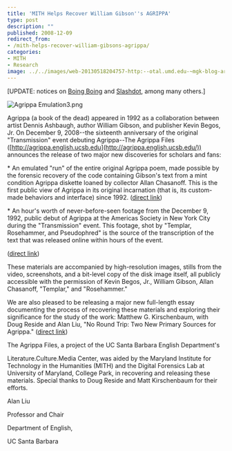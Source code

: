```yaml
---
title: 'MITH Helps Recover William Gibson''s AGRIPPA'
type: post
description: ""
published: 2008-12-09
redirect_from: 
- /mith-helps-recover-william-gibsons-agrippa/
categories:
- MITH
- Research
image: ../../images/web-20130518204757-http:--otal.umd.edu-~mgk-blog-archives-Agrippa%20Emulation3.png
---
```

\[UPDATE: notices on [Boing Boing](http://www.boingboing.net/2008/12/09/gibsons-selfdetructi.html) and [Slashdot](http://entertainment.slashdot.org/entertainment/08/12/10/0226239.shtml), among many others.]

![Agrippa Emulation3.png](../../images/web-20130518204757-http:--otal.umd.edu-~mgk-blog-archives-Agrippa%20Emulation3.png)

Agrippa (a book of the dead) appeared in 1992 as a collaboration between artist Dennis Ashbaugh, author William Gibson, and publisher Kevin Begos, Jr. On December 9, 2008--the sixteenth anniversary of the original "Transmission" event debuting Agrippa--The Agrippa Files ([http://agrippa.english.ucsb.edu](http://agrippa.english.ucsb.edu/)) announces the release of two major new discoveries for scholars and fans:

\* An emulated "run" of the entire original Agrippa poem, made possible by the forensic recovery of the code containing Gibson's text from a mint condition Agrippa diskette loaned by collector Allan Chasanoff. This is the first public view of Agrippa in its original incarnation (that is, its custom-made behaviors and interface) since 1992. ([direct link](http://agrippa.english.ucsb.edu/category/the-book-subcategories/the-poem-running-in-emulation))

\* An hour's worth of never-before-seen footage from the December 9, 1992, public debut of Agrippa at the Americas Society in New York City during the "Transmission" event. This footage, shot by "Templar, Rosehammer, and Pseudophred" is the source of the transcription of the text that was released online within hours of the event.

([direct link](http://agrippa.english.ucsb.edu/category/documents-subcategories/the-hack))

These materials are accompanied by high-resolution images, stills from the video, screenshots, and a bit-level copy of the disk image itself, all publicly accessible with the permission of Kevin Begos, Jr., William Gibson, Allan Chasanoff, "Templar," and "Rosehammer."

We are also pleased to be releasing a major new full-length essay documenting the process of recovering these materials and exploring their significance for the study of the work: Matthew G. Kirschenbaum, with Doug Reside and Alan Liu, "No Round Trip: Two New Primary Sources for Agrippa." ([direct link](http://agrippa.english.ucsb.edu/kirschenbaum-matthew-g-with-doug-reside-and-alan-liu-no-round-trip-two-new-primary-sources-for-agrippa))

The Agrippa Files, a project of the UC Santa Barbara English Department's

Literature.Culture.Media Center, was aided by the Maryland Institute for Technology in the Humanities (MITH) and the Digital Forensics Lab at University of Maryland, College Park, in recovering and releasing these materials. Special thanks to Doug Reside and Matt Kirschenbaum for their efforts.

Alan Liu

Professor and Chair

Department of English,

UC Santa Barbara
